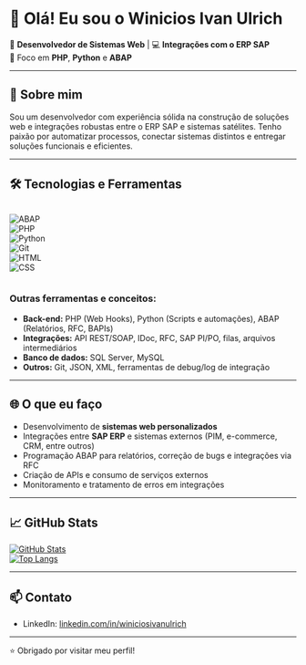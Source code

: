 # 👋 Olá! Eu sou o Winicios Ivan Ulrich

🎯 **Desenvolvedor de Sistemas Web** | 💻 **Integrações com o ERP SAP**  
💬 Foco em **PHP**, **Python** e **ABAP**

---

## 🚀 Sobre mim

Sou um desenvolvedor com experiência sólida na construção de soluções web e integrações robustas entre o ERP SAP e sistemas satélites. Tenho paixão por automatizar processos, conectar sistemas distintos e entregar soluções funcionais e eficientes.

---

## 🛠️ Tecnologias e Ferramentas

<div style="display: flex; flex-wrap: wrap; gap: 8px;">

![ABAP](https://img.shields.io/badge/SAP-0FAAFF?style=for-the-badge&logo=sap&logoColor=white)  
![PHP](https://img.shields.io/badge/PHP-777BB4?style=for-the-badge&logo=php&logoColor=white)  
![Python](https://img.shields.io/badge/Python-3776AB?style=for-the-badge&logo=python&logoColor=white)  
![Git](https://img.shields.io/badge/Git-E34F26?style=for-the-badge&logo=git&logoColor=white)  
![HTML](https://img.shields.io/badge/HTML5-E34F26?style=for-the-badge&logo=html5&logoColor=white)  
![CSS](https://img.shields.io/badge/CSS3-1572B6?style=for-the-badge&logo=css3&logoColor=white)  

</div>

### Outras ferramentas e conceitos:

- **Back-end:** PHP (Web Hooks), Python (Scripts e automações), ABAP (Relatórios, RFC, BAPIs)
- **Integrações:** API REST/SOAP, IDoc, RFC, SAP PI/PO, filas, arquivos intermediários
- **Banco de dados:** SQL Server, MySQL
- **Outros:** Git, JSON, XML, ferramentas de debug/log de integração

---

## 🌐 O que eu faço

- Desenvolvimento de **sistemas web personalizados**
- Integrações entre **SAP ERP** e sistemas externos (PIM, e-commerce, CRM, entre outros)
- Programação ABAP para relatórios, correção de bugs e integrações via RFC
- Criação de APIs e consumo de serviços externos
- Monitoramento e tratamento de erros em integrações

---

## 📈 GitHub Stats

[![GitHub Stats](https://github-readme-stats.vercel.app/api?username=WiniciosUlrich&show_icons=true&theme=dark)](https://github.com/WiniciosUlrich)  
[![Top Langs](https://github-readme-stats.vercel.app/api/top-langs/?username=WiniciosUlrich&layout=compact&theme=dark)](https://github.com/WiniciosUlrich)

---

## 📫 Contato

- LinkedIn: [linkedin.com/in/winiciosivanulrich](https://www.linkedin.com/in/winiciosivanulrich/)

---

⭐ Obrigado por visitar meu perfil!
